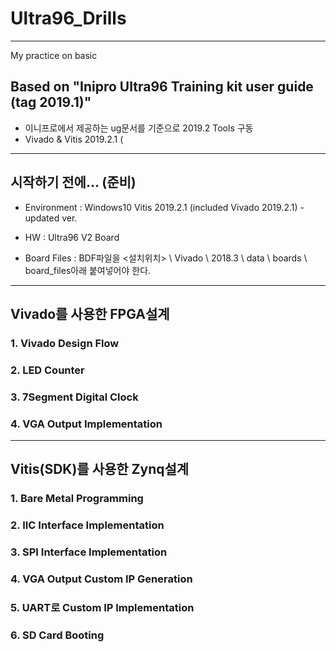 # Ultra96_Drills
------------------
My practice on basic

## Based on "Inipro Ultra96 Training kit user guide (tag 2019.1)"
   - 이니프로에서 제공하는 ug문서를 기준으로 2019.2 Tools 구동
   - Vivado & Vitis 2019.2.1 (
------------------
## 시작하기 전에... (준비)
   - Environment  :
         Windows10 
         Vitis 2019.2.1 (included Vivado 2019.2.1) - updated ver.
         
   - HW           : 
         Ultra96 V2 Board
         
   - Board Files  : 
         BDF파일을 <설치위치> \ Vivado \ 2018.3 \ data \ boards \ board_files아래 붙여넣어야 한다.
         
------------------

## Vivado를 사용한 FPGA설계

### 1. Vivado Design Flow
### 2. LED Counter
### 3. 7Segment Digital Clock
### 4. VGA Output Implementation

------------------
## Vitis(SDK)를 사용한 Zynq설계
### 1. Bare Metal Programming
### 2. IIC Interface Implementation
### 3. SPI Interface Implementation
### 4. VGA Output Custom IP Generation
### 5. UART로 Custom IP Implementation
### 6. SD Card Booting
